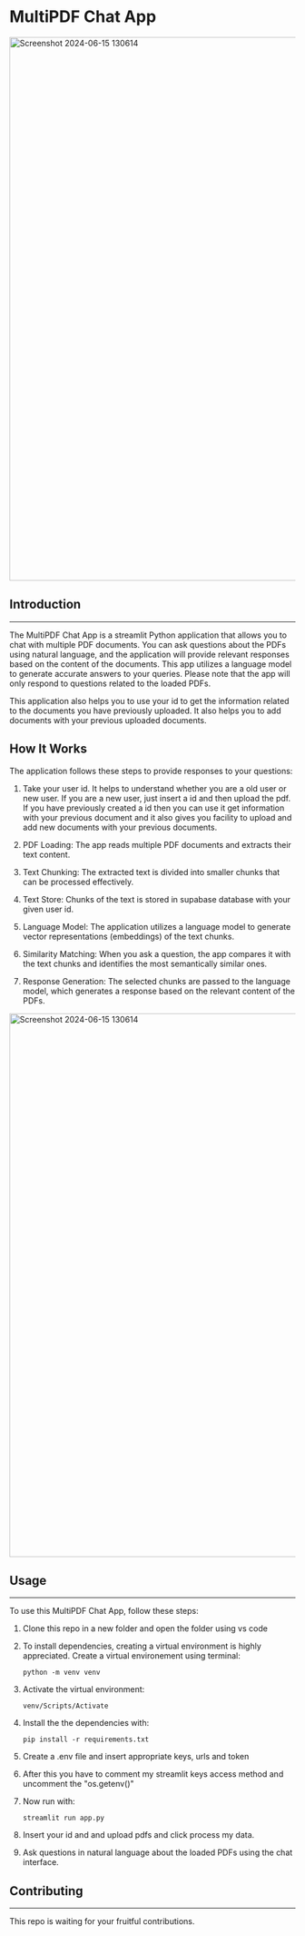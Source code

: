 # MultiPDF Chat App
<img width="956" alt="Screenshot 2024-06-15 130614" src="https://github.com/mansh7763/Multipdf-chatting-application/assets/130061782/fc03572f-c6d3-46ba-8dd4-48804b160283">

## Introduction
------------
The MultiPDF Chat App is a streamlit Python application that allows you to chat with multiple PDF documents. You can ask questions about the PDFs using natural language, and the application will provide relevant responses based on the content of the documents. This app utilizes a language model to generate accurate answers to your queries. Please note that the app will only respond to questions related to the loaded PDFs.

This application also helps you to use your id to get the information related to the documents you have previously uploaded.
It also helps you to add documents with your previous uploaded documents.

## How It Works

The application follows these steps to provide responses to your questions:
1. Take your user id. It helps to understand whether you are a old user or new user. If you are a new user, just insert a id and then upload the pdf.
   If you have previously created a id then you can use it get information with your previous document and it also gives you facility to upload and add new documents with 
   your previous documents.

2. PDF Loading: The app reads multiple PDF documents and extracts their text content.

3. Text Chunking: The extracted text is divided into smaller chunks that can be processed effectively.

4. Text Store: Chunks of the text is stored in supabase database with your given user id.

5. Language Model: The application utilizes a language model to generate vector representations (embeddings) of the text chunks.

6. Similarity Matching: When you ask a question, the app compares it with the text chunks and identifies the most semantically similar ones.

7. Response Generation: The selected chunks are passed to the language model, which generates a response based on the relevant content of the PDFs.

<img width="956" alt="Screenshot 2024-06-15 130614" src="https://github.com/mansh7763/Multipdf-chatting-application/assets/130061782/b62deac7-59c4-4469-8515-0ca5c9847e1e">

## Usage
--------------------------------------------------------------
To use this MultiPDF Chat App, follow these steps:

1. Clone this repo in a new folder and open the folder using vs code

2. To install dependencies, creating a virtual environment is highly appreciated. Create a virtual environement using terminal:
   ```
   python -m venv venv
   ```

2. Activate the virtual environment:
   ```
   venv/Scripts/Activate
   ```

4. Install the the dependencies with:
   ```
   pip install -r requirements.txt
   ```

5. Create a .env file and insert appropriate keys, urls and token

6. After this you have to comment my streamlit keys access method and uncomment the "os.getenv()"

7. Now run with:
   ```
   streamlit run app.py
   ```
8. Insert your id and and upload pdfs and click process my data.
   
9. Ask questions in natural language about the loaded PDFs using the chat interface.

## Contributing
------------
This repo is waiting for your fruitful contributions.
